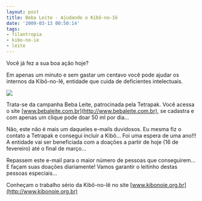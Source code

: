 ```yaml
---
layout: post
title: Beba Leite - Ajudando o Kibô-no-Iê
date: '2009-03-13 00:50:14'
tags:
- filantropia
- kibo-no-ie
- leite
---
```



Você já fez a sua boa ação hoje?

Em apenas um minuto e sem gastar um centavo você pode ajudar os internos da Kibô-no-Iê, entidade que cuida de deficientes intelectuais.

[![](http://farm4.static.flickr.com/3565/3350870222_f739a64fc8_o.png)](http://www.flickr.com/photos/seiti/3350870222/)

Trata-se da campanha Beba Leite, patrocinada pela Tetrapak. Você acessa o site [www.bebaleite.com.br](http://www.bebaleite.com.br), se cadastra e com apenas um clique pode doar 50 ml por dia…

Não, este não é mais um daqueles e-mails duvidosos. Eu mesma fiz o contato a Tetrapak e consegui incluir a Kibô… Foi uma espera de uma ano!!!  
 A entidade vai ser beneficiada com a doações a partir de hoje (16 de fevereiro) até o final de março…

Repassem este e-mail para o maior número de pessoas que conseguirem… E façam suas doações diariamente! Vamos garantir o leitinho destas pessoas especiais…

Conheçam o trabalho sério da Kibô-no-Iê no site [www.kibonoie.org.br](http://www.kibonoie.org.br)


